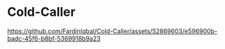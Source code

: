 # Cold-Caller


https://github.com/FardinIqbal/Cold-Caller/assets/52869603/e596900b-badc-45f6-b8bf-5369918b9a23


